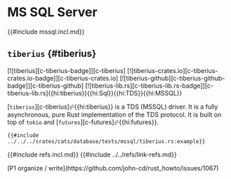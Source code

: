 # MS SQL Server

{{#include mssql.incl.md}}

## `tiberius` {#tiberius}

[![tiberius][c-tiberius-badge]][c-tiberius] [![tiberius-crates.io][c-tiberius-crates.io-badge]][c-tiberius-crates.io] [![tiberius-github][c-tiberius-github-badge]][c-tiberius-github] [![tiberius-lib.rs][c-tiberius-lib.rs-badge]][c-tiberius-lib.rs]{{hi:tiberius}}{{hi:Sql}}{{hi:TDS}}{{hi:MSSQL}}

[`tiberius`][c-tiberius]⮳{{hi:tiberius}} is a TDS (MSSQL) driver. It is a fully asynchronous, pure Rust implementation of the TDS protocol. It is built on top of `tokio` and [`futures`][c-futures]⮳{{hi:futures}}.

```rust,editable,noplayground
{{#include ../../../crates/cats/database/tests/mssql/tiberius.rs:example}}
```

{{#include refs.incl.md}}
{{#include ../../refs/link-refs.md}}

<div class="hidden">
[P1 organize / write](https://github.com/john-cd/rust_howto/issues/1067)

</div>
